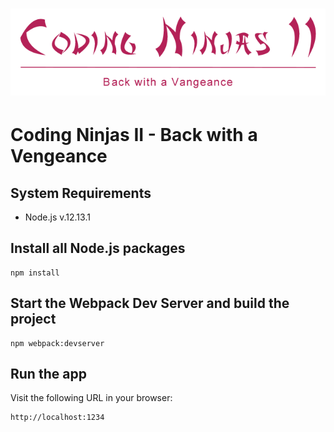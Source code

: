 # ![Coding Ninjas II - Back with a Vengeance](https://github.com/christopherstock/coding-ninjas-II/raw/master/dist/res/image/promo/promo.png)
# Coding Ninjas II - Back with a Vengeance

## System Requirements
- Node.js v.12.13.1

## Install all Node.js packages
```
npm install
```

## Start the Webpack Dev Server and build the project
```
npm webpack:devserver
```

## Run the app
Visit the following URL in your browser:
```
http://localhost:1234
```
